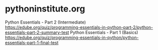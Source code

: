 # pythoninstitute.org
Python Essentials - Part 2 (Intermediate)
https://edube.org/quiz/programming-essentials-in-python-part-2/python-essentials-part-2-summary-test
Python Essentials - Part 1 (Basics)
https://edube.org/quiz/programming-essentials-in-python/python-essentials-part-1-final-test

